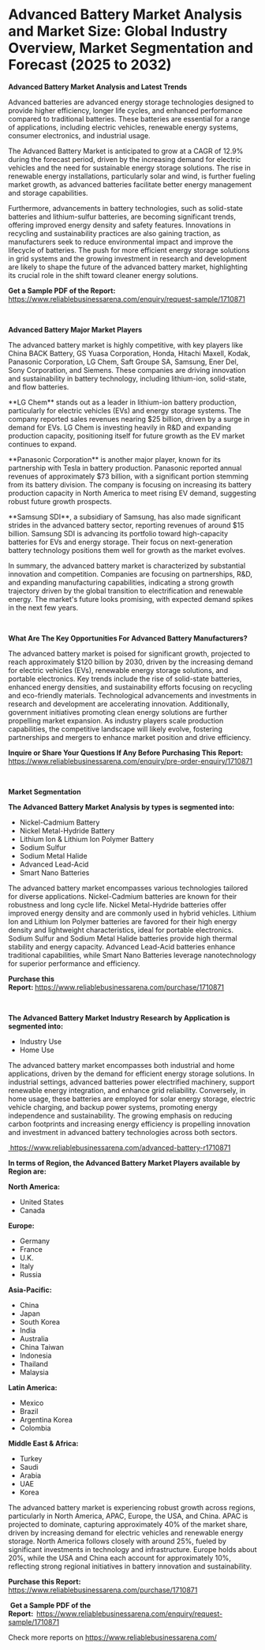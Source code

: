 <p><h1>Advanced Battery Market Analysis and Market Size: Global Industry Overview, Market Segmentation and Forecast (2025 to 2032)</h1></p><p><strong>Advanced Battery Market Analysis and Latest Trends</strong></p>
<p><p>Advanced batteries are advanced energy storage technologies designed to provide higher efficiency, longer life cycles, and enhanced performance compared to traditional batteries. These batteries are essential for a range of applications, including electric vehicles, renewable energy systems, consumer electronics, and industrial usage. </p><p>The Advanced Battery Market is anticipated to grow at a CAGR of 12.9% during the forecast period, driven by the increasing demand for electric vehicles and the need for sustainable energy storage solutions. The rise in renewable energy installations, particularly solar and wind, is further fueling market growth, as advanced batteries facilitate better energy management and storage capabilities. </p><p>Furthermore, advancements in battery technologies, such as solid-state batteries and lithium-sulfur batteries, are becoming significant trends, offering improved energy density and safety features. Innovations in recycling and sustainability practices are also gaining traction, as manufacturers seek to reduce environmental impact and improve the lifecycle of batteries. The push for more efficient energy storage solutions in grid systems and the growing investment in research and development are likely to shape the future of the advanced battery market, highlighting its crucial role in the shift toward cleaner energy solutions.</p></p>
<p><strong>Get a Sample PDF of the Report:&nbsp;</strong> <a href="https://www.reliablebusinessarena.com/enquiry/request-sample/1710871?utm_campaign=1420&utm_medium=2&utm_source=Github&utm_content=ia&utm_term=10012025&utm_id=advanced-battery">https://www.reliablebusinessarena.com/enquiry/request-sample/1710871</a></p>
<p>&nbsp;</p>
<p><strong>Advanced Battery Major Market Players</strong></p>
<p><p>The advanced battery market is highly competitive, with key players like China BACK Battery, GS Yuasa Corporation, Honda, Hitachi Maxell, Kodak, Panasonic Corporation, LG Chem, Saft Groupe SA, Samsung, Ener Del, Sony Corporation, and Siemens. These companies are driving innovation and sustainability in battery technology, including lithium-ion, solid-state, and flow batteries.</p><p>**LG Chem** stands out as a leader in lithium-ion battery production, particularly for electric vehicles (EVs) and energy storage systems. The company reported sales revenues nearing $25 billion, driven by a surge in demand for EVs. LG Chem is investing heavily in R&D and expanding production capacity, positioning itself for future growth as the EV market continues to expand.</p><p>**Panasonic Corporation** is another major player, known for its partnership with Tesla in battery production. Panasonic reported annual revenues of approximately $73 billion, with a significant portion stemming from its battery division. The company is focusing on increasing its battery production capacity in North America to meet rising EV demand, suggesting robust future growth prospects.</p><p>**Samsung SDI**, a subsidiary of Samsung, has also made significant strides in the advanced battery sector, reporting revenues of around $15 billion. Samsung SDI is advancing its portfolio toward high-capacity batteries for EVs and energy storage. Their focus on next-generation battery technology positions them well for growth as the market evolves.</p><p>In summary, the advanced battery market is characterized by substantial innovation and competition. Companies are focusing on partnerships, R&D, and expanding manufacturing capabilities, indicating a strong growth trajectory driven by the global transition to electrification and renewable energy. The market's future looks promising, with expected demand spikes in the next few years.</p></p>
<p>&nbsp;</p>
<p><strong>What Are The Key Opportunities For Advanced Battery Manufacturers?</strong></p>
<p><p>The advanced battery market is poised for significant growth, projected to reach approximately $120 billion by 2030, driven by the increasing demand for electric vehicles (EVs), renewable energy storage solutions, and portable electronics. Key trends include the rise of solid-state batteries, enhanced energy densities, and sustainability efforts focusing on recycling and eco-friendly materials. Technological advancements and investments in research and development are accelerating innovation. Additionally, government initiatives promoting clean energy solutions are further propelling market expansion. As industry players scale production capabilities, the competitive landscape will likely evolve, fostering partnerships and mergers to enhance market position and drive efficiency.</p></p>
<p><strong>Inquire or Share Your Questions If Any Before Purchasing This Report:</strong> <a href="https://www.reliablebusinessarena.com/enquiry/pre-order-enquiry/1710871?utm_campaign=1420&utm_medium=2&utm_source=Github&utm_content=ia&utm_term=10012025&utm_id=advanced-battery">https://www.reliablebusinessarena.com/enquiry/pre-order-enquiry/1710871</a></p>
<p>&nbsp;</p>
<p><strong>Market Segmentation</strong></p>
<p><strong>The Advanced Battery Market Analysis by types is segmented into:</strong></p>
<p><ul><li>Nickel-Cadmium Battery</li><li>Nickel Metal-Hydride Battery</li><li>Lithium Ion & Lithium Ion Polymer Battery</li><li>Sodium Sulfur</li><li>Sodium Metal Halide</li><li>Advanced Lead-Acid</li><li>Smart Nano Batteries</li></ul></p>
<p><p>The advanced battery market encompasses various technologies tailored for diverse applications. Nickel-Cadmium batteries are known for their robustness and long cycle life. Nickel Metal-Hydride batteries offer improved energy density and are commonly used in hybrid vehicles. Lithium Ion and Lithium Ion Polymer batteries are favored for their high energy density and lightweight characteristics, ideal for portable electronics. Sodium Sulfur and Sodium Metal Halide batteries provide high thermal stability and energy capacity. Advanced Lead-Acid batteries enhance traditional capabilities, while Smart Nano Batteries leverage nanotechnology for superior performance and efficiency.</p></p>
<p><strong>Purchase this Report:&nbsp;</strong><a href="https://www.reliablebusinessarena.com/purchase/1710871?utm_campaign=1420&utm_medium=2&utm_source=Github&utm_content=ia&utm_term=10012025&utm_id=advanced-battery">https://www.reliablebusinessarena.com/purchase/1710871</a></p>
<p>&nbsp;</p>
<p><strong>The Advanced Battery Market Industry Research by Application is segmented into:</strong></p>
<p><ul><li>Industry Use</li><li>Home Use</li></ul></p>
<p><p>The advanced battery market encompasses both industrial and home applications, driven by the demand for efficient energy storage solutions. In industrial settings, advanced batteries power electrified machinery, support renewable energy integration, and enhance grid reliability. Conversely, in home usage, these batteries are employed for solar energy storage, electric vehicle charging, and backup power systems, promoting energy independence and sustainability. The growing emphasis on reducing carbon footprints and increasing energy efficiency is propelling innovation and investment in advanced battery technologies across both sectors.</p></p>
<p><a href="https://www.reliablebusinessarena.com/advanced-battery-r1710871?utm_campaign=1420&utm_medium=2&utm_source=Github&utm_content=ia&utm_term=10012025&utm_id=advanced-battery">&nbsp;https://www.reliablebusinessarena.com/advanced-battery-r1710871</a></p>
<p><strong>In terms of Region, the Advanced Battery Market Players available by Region are:</strong></p>
<p>
    <p> <strong> North America: </strong>
        <ul>
            <li>United States</li>
            <li>Canada</li>
        </ul>
        </p> 
    <p> <strong> Europe: </strong>
        <ul>
            <li>Germany</li>
            <li>France</li>
            <li>U.K.</li>
            <li>Italy</li>
            <li>Russia</li>
        </ul>
        </p> 
    <p> <strong> Asia-Pacific: </strong>
        <ul>
            <li>China</li>
            <li>Japan</li>
            <li>South Korea</li>
            <li>India</li>
            <li>Australia</li>
            <li>China Taiwan</li>
            <li>Indonesia</li>
            <li>Thailand</li>
            <li>Malaysia</li>
        </ul>
        </p> 
    <p> <strong> Latin America: </strong>
        <ul>
            <li>Mexico</li>
            <li>Brazil</li>
            <li>Argentina Korea</li>
            <li>Colombia</li>
        </ul>
        </p> 
    <p> <strong> Middle East & Africa: </strong>
        <ul>
            <li>Turkey</li>
            <li>Saudi</li>
            <li>Arabia</li>
            <li>UAE</li>
            <li>Korea</li>
        </ul>
    </p>
    </p>
<p><p>The advanced battery market is experiencing robust growth across regions, particularly in North America, APAC, Europe, the USA, and China. APAC is projected to dominate, capturing approximately 40% of the market share, driven by increasing demand for electric vehicles and renewable energy storage. North America follows closely with around 25%, fueled by significant investments in technology and infrastructure. Europe holds about 20%, while the USA and China each account for approximately 10%, reflecting strong regional initiatives in battery innovation and sustainability.</p></p>
<p><strong>Purchase this Report: </strong><a href="https://www.reliablebusinessarena.com/purchase/1710871?utm_campaign=1420&utm_medium=2&utm_source=Github&utm_content=ia&utm_term=10012025&utm_id=advanced-battery">https://www.reliablebusinessarena.com/purchase/1710871</a></p>
<p>&nbsp;<strong>Get a Sample PDF of the Report:&nbsp;&nbsp;</strong><a href="https://www.reliablebusinessarena.com/enquiry/request-sample/1710871?utm_campaign=1420&utm_medium=2&utm_source=Github&utm_content=ia&utm_term=10012025&utm_id=advanced-battery">https://www.reliablebusinessarena.com/enquiry/request-sample/1710871</a></p>
<p><strong></strong></p>
<p>Check more reports on <a href="https://www.reliablebusinessarena.com/?utm_campaign=1420&utm_medium=2&utm_source=Github&utm_content=ia&utm_term=10012025&utm_id=advanced-battery">https://www.reliablebusinessarena.com/</a></p>